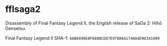# fflsaga2
Disassembly of Final Fantasy Legend II, the English release of SaGa 2: Hihō Densetsu.

Final Fantasy Legend II
SHA-1: `6AB6890E8F688BCD87E97886A1748A4D9D341909`
